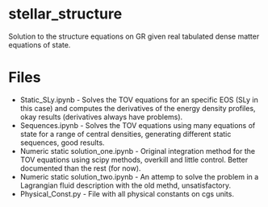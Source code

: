 # stellar_structure
Solution to the structure equations on GR given real tabulated dense matter equations of state.
# Files
* Static_SLy.ipynb - Solves the TOV equations for an specific EOS (SLy in this case) and computes the derivatives of the energy density profiles, okay results (derivatives always have problems).
* Sequences.ipynb - Solves the TOV equations using many equations of state for a range of central densities, generating different static sequences, good results.
* Numeric static solution_one.ipynb - Original integration method for the TOV equations using scipy methods, overkill and little control. Better documented than the rest (for now).
* Numeric static solution_two.ipynb - An attemp to solve the problem in a Lagrangian fluid description with the old methd, unsatisfactory.
* Physical_Const.py - File with all physical constants on cgs units.
